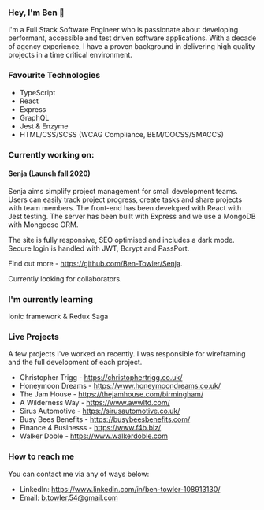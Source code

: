 ### Hey, I'm Ben 👋

I'm a Full Stack Software Engineer who is passionate about developing performant, accessible and test driven software applications. With a decade of agency experience, I have a proven background in delivering high quality projects in a time critical environment. 

### Favourite Technologies
* TypeScript
* React
* Express
* GraphQL
* Jest & Enzyme
* HTML/CSS/SCSS (WCAG Compliance, BEM/OOCSS/SMACCS)

### Currently working on:
#### Senja (Launch fall 2020)
Senja aims simplify project management for small development teams. Users can easily track project progress, create tasks and share projects with team members. The front-end has been developed with React with Jest testing. The server has been built with Express and we use a MongoDB with Mongoose ORM.

The site is fully responsive, SEO optimised and includes a dark mode. Secure login is handled with JWT, Bcrypt and PassPort.

Find out more - https://github.com/Ben-Towler/Senja. 

Currently looking for collaborators.

### I'm currently learning
Ionic framework & Redux Saga

### Live Projects
A few projects I've worked on recently. I was responsible for wireframing and the full development of each project.
* Christopher Trigg - https://christophertrigg.co.uk/
* Honeymoon Dreams - https://www.honeymoondreams.co.uk/
* The Jam House - https://thejamhouse.com/birmingham/
* A Wilderness Way - https://www.awwltd.com/
* Sirus Automotive - https://sirusautomotive.co.uk/
* Busy Bees Benefits - https://busybeesbenefits.com/
* Finance 4 Businesss - https://www.f4b.biz/
* Walker Doble - https://www.walkerdoble.com

### How to reach me
You can contact me via any of ways below:
* LinkedIn: https://www.linkedin.com/in/ben-towler-108913130/
* Email: b.towler.54@gmail.com
